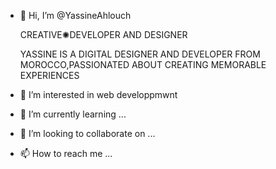- 👋 Hi, I’m @YassineAhlouch

  CREATIVE✺DEVELOPER AND DESIGNER

  YASSINE IS A DIGITAL DESIGNER AND DEVELOPER FROM MOROCCO,PASSIONATED ABOUT CREATING MEMORABLE EXPERIENCES

- 👀 I’m interested in web developpmwnt
- 🌱 I’m currently learning ...
- 💞️ I’m looking to collaborate on ...
- 📫 How to reach me ...
<!---
YassineAhlouch/YassineAhlouch is a ✨ special ✨ repository because its `README.md` (this file) appears on your GitHub profile.
You can click the Preview link to take a look at your changes.
--->
